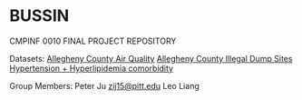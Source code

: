 # BUSSIN
CMPINF 0010 FINAL PROJECT REPOSITORY

Datasets:
[Allegheny County Air Quality](https://data.wprdc.org/dataset/allegheny-county-air-quality)
[Allegheny County Illegal Dump Sites](https://data.wprdc.org/dataset/allegheny-county-illegal-dump-sites)
[Hypertension + Hyperlipidemia comorbidity](https://data.wprdc.org/dataset/hypertension-hyperlipidemia-comorbidity)

Group Members:
  Peter Ju [zij15@pitt.edu](zij15@pitt.edu)
  Leo Liang
